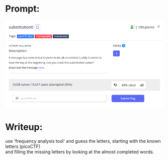 <h1>
  Prompt:
</h1>

![alt text](prompt.png)

<h1>
  Writeup:
</h1>

<p>use 'frequency analysis tool' and guess the letters, starting with the known letters (picoCTF) <br>
and filling the missing letters by looking at the almost completed words.</p>
